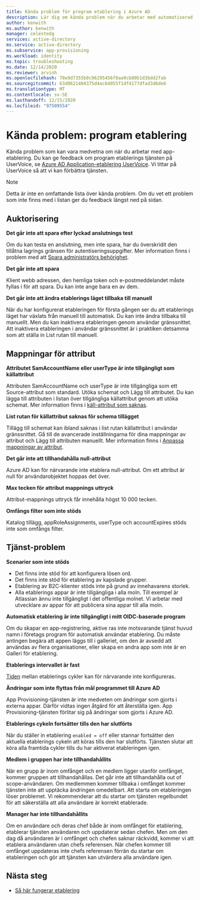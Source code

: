 ```yaml
---
title: Kända problem för program etablering i Azure AD
description: Lär dig om kända problem när du arbetar med automatiserad applikations etablering i Azure AD.
author: kenwith
ms.author: kenwith
manager: celestedg
services: active-directory
ms.service: active-directory
ms.subservice: app-provisioning
ms.workload: identity
ms.topic: troubleshooting
ms.date: 12/14/2020
ms.reviewer: arvinh
ms.openlocfilehash: 78e9d7355b8c96295456f8aa9cb80b1d3bdd2fab
ms.sourcegitcommit: 63d0621404375d4ac64055f1df4177dfad3d6de6
ms.translationtype: MT
ms.contentlocale: sv-SE
ms.lasthandoff: 12/15/2020
ms.locfileid: "97509554"
---
```

# <a name="known-issues-application-provisioning"></a>Kända problem: program etablering
Kända problem som kan vara medvetna om när du arbetar med app-etablering. Du kan ge feedback om program etablerings tjänsten på UserVoice, se [Azure AD Application-etablering UserVoice](https://aka.ms/appprovisioningfeaturerequest). Vi tittar på UserVoice så att vi kan förbättra tjänsten. 

> [!NOTE]
> Detta är inte en omfattande lista över kända problem. Om du vet ett problem som inte finns med i listan ger du feedback längst ned på sidan.

## <a name="authorization"></a>Auktorisering 

**Det går inte att spara efter lyckad anslutnings test**

Om du kan testa en anslutning, men inte spara, har du överskridit den tillåtna lagrings gränsen för autentiseringsuppgifter. Mer information finns i problem med att [Spara administratörs behörighet](./user-provisioning.md).

**Det går inte att spara**

Klient webb adressen, den hemliga token och e-postmeddelandet måste fyllas i för att spara. Du kan inte ange bara en av dem. 

**Det går inte att ändra etablerings läget tillbaka till manuell**

När du har konfigurerat etableringen för första gången ser du att etablerings läget har växlats från manuell till automatisk. Du kan inte ändra tillbaka till manuellt. Men du kan inaktivera etableringen genom användar gränssnittet. Att inaktivera etableringen i användar gränssnittet är i praktiken detsamma som att ställa in List rutan till manuell.  


## <a name="attribute-mappings"></a>Mappningar för attribut 

**Attributet SamAccountName eller userType är inte tillgängligt som källattribut**

Attributen SamAccountName och userType är inte tillgängliga som ett Source-attribut som standard. Utöka schemat och Lägg till attributet. Du kan lägga till attributen i listan över tillgängliga källattribut genom att utöka schemat. Mer information finns i [käll-attribut som saknas](user-provisioning-sync-attributes-for-mapping.md). 

**List rutan för källattribut saknas för schema tillägget**

Tillägg till schemat kan ibland saknas i list rutan källattribut i användar gränssnittet. Gå till de avancerade inställningarna för dina mappningar av attribut och Lägg till attributen manuellt. Mer information finns i [Anpassa mappningar av attribut](customize-application-attributes.md).

**Det går inte att tillhandahålla null-attribut**

Azure AD kan för närvarande inte etablera null-attribut. Om ett attribut är null för användarobjektet hoppas det över. 

**Max tecken för attribut mappnings uttryck**

Attribut-mappnings uttryck får innehålla högst 10 000 tecken. 

**Omfångs filter som inte stöds**

Katalog tillägg, appRoleAssignments, userType och accountExpires stöds inte som omfångs filter.


## <a name="service-issues"></a>Tjänst-problem 

**Scenarier som inte stöds**

- Det finns inte stöd för att konfigurera lösen ord. 
- Det finns inte stöd för etablering av kapslade grupper. 
- Etablering av B2C-klienter stöds inte på grund av innehavarens storlek.
- Alla etablerings appar är inte tillgängliga i alla moln. Till exempel är Atlassian ännu inte tillgängligt i det offentliga molnet. Vi arbetar med utvecklare av appar för att publicera sina appar till alla moln.

**Automatisk etablering är inte tillgängligt i mitt OIDC-baserade program**

Om du skapar en app-registrering, aktive ras inte motsvarande tjänst huvud namn i företags program för automatisk användar etablering. Du måste antingen begära att appen läggs till i galleriet, om den är avsedd att användas av flera organisationer, eller skapa en andra app som inte är en Galleri för etablering. 

**Etablerings intervallet är fast**

[Tiden](./application-provisioning-when-will-provisioning-finish-specific-user.md#how-long-will-it-take-to-provision-users) mellan etablerings cykler kan för närvarande inte konfigureras. 

**Ändringar som inte flyttas från mål programmet till Azure AD**

App Provisioning-tjänsten är inte medveten om ändringar som gjorts i externa appar. Därför vidtas ingen åtgärd för att återställa igen. App Provisioning-tjänsten förlitar sig på ändringar som gjorts i Azure AD. 

**Etablerings cykeln fortsätter tills den har slutförts**

När du ställer in etablering `enabled = off` eller stannar fortsätter den aktuella etablerings cykeln att köras tills den har slutförts. Tjänsten slutar att köra alla framtida cykler tills du har aktiverat etableringen igen.

**Medlem i gruppen har inte tillhandahållits**

När en grupp är inom omfånget och en medlem ligger utanför omfånget, kommer gruppen att tillhandahållas. Det går inte att tillhandahålla out of scope-användaren. Om medlemmen kommer tillbaka i omfånget kommer tjänsten inte att upptäcka ändringen omedelbart. Att starta om etableringen löser problemet. Vi rekommenderar att du startar om tjänsten regelbundet för att säkerställa att alla användare är korrekt etablerade.  

**Manager har inte tillhandahållits**

Om en användare och deras chef både är inom omfånget för etablering, etablerar tjänsten användaren och uppdaterar sedan chefen. Men om den dag då användaren är i omfånget och chefen saknar räckvidd, kommer vi att etablera användaren utan chefs referensen. När chefen kommer till omfånget uppdateras inte chefs referensen förrän du startar om etableringen och gör att tjänsten kan utvärdera alla användare igen. 

## <a name="next-steps"></a>Nästa steg
- [Så här fungerar etablering](how-provisioning-works.md)
